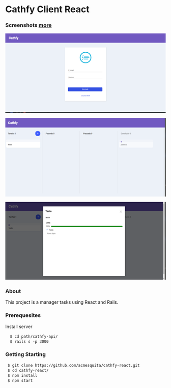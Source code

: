 # Cathfy Client React

### Screenshots [more](https://github.com/acmesquita/cathfy-react/blob/master/src/assets/screenshots/README.md)

![screenshort-01](https://github.com/acmesquita/cathfy-react/blob/master/src/assets/screenshots/1.png?raw=true "Início da Aplicação")

![screenshort-14](https://github.com/acmesquita/cathfy-react/blob/master/src/assets/screenshots/14.png?raw=true "Concluindo um card")

![screenshort-12](https://github.com/acmesquita/cathfy-react/blob/master/src/assets/screenshots/12.png?raw=true "Barra de progresso concluida")

### About

This project is a manager tasks using React and Rails.

### Prerequesites

Install server

```
  $ cd path/cathfy-api/
  $ rails s -p 3000
```

### Getting Starting

```
 $ git clone https://github.com/acmesquita/cathfy-react.git
 $ cd cathfy-react/
 $ npm install
 $ npm start
```
